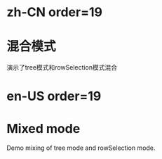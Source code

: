 # zh-CN order=19

# 混合模式

演示了tree模式和rowSelection模式混合

# en-US order=19

# Mixed mode

Demo mixing of tree mode and rowSelection mode.
